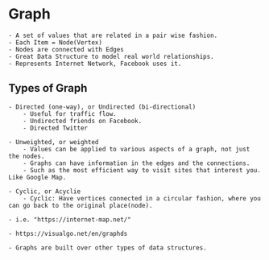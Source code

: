 # Graph

    - A set of values that are related in a pair wise fashion.
    - Each Item = Node(Vertex)
    - Nodes are connected with Edges
    - Great Data Structure to model real world relationships.
    - Represents Internet Network, Facebook uses it.

## Types of Graph

    - Directed (one-way), or Undirected (bi-directional)
        - Useful for traffic flow.
        - Undirected friends on Facebook.
        - Directed Twitter

    - Unweighted, or weighted
        - Values can be applied to various aspects of a graph, not just the nodes.
        - Graphs can have information in the edges and the connections.
        - Such as the most efficient way to visit sites that interest you. Like Google Map.

    - Cyclic, or Acyclie
        - Cyclic: Have vertices connected in a circular fashion, where you can go back to the original place(node).

    - i.e. "https://internet-map.net/"

    - https://visualgo.net/en/graphds

    - Graphs are built over other types of data structures.
